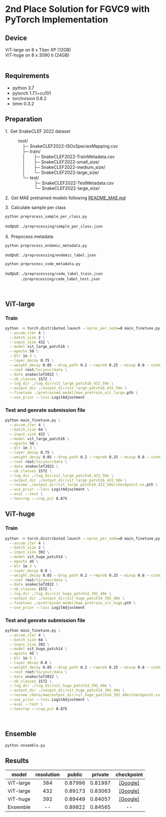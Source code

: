 # 2nd Place Solution for FGVC9 with PyTorch Implementation

## Device
ViT-large on 8 x Titan XP (12GB)<br>
ViT-huge on 8 x 3090 ti (24GB)<br>
<br>

## Requirements
- python 3.7
- pytorch 1.7.1+cu101
- torchvision 0.8.2
- timm 0.3.2

## Preparation
1.&ensp;Get SnakeCLEF 2022 dataset<br>

&emsp;&emsp;&emsp;root/<br>
&emsp;&emsp;&emsp;&emsp;├─ SnakeCLEF2022-ISOxSpeciesMapping.csv<br>
&emsp;&emsp;&emsp;&emsp;├─ train/<br>
&emsp;&emsp;&emsp;&emsp;│&emsp;&emsp;├─ SnakeCLEF2022-TrainMetadata.csv<br>
&emsp;&emsp;&emsp;&emsp;│&emsp;&emsp;├─ SnakeCLEF2022-small_size/<br>
&emsp;&emsp;&emsp;&emsp;│&emsp;&emsp;├─ SnakeCLEF2022-medium_size/<br>
&emsp;&emsp;&emsp;&emsp;│&emsp;&emsp;└─ SnakeCLEF2022-large_size/<br>
&emsp;&emsp;&emsp;&emsp;└─ test/<br>
&emsp;&emsp;&emsp;&emsp; &ensp;&emsp;&emsp;├─ SnakeCLEF2022-TestMetadata.csv<br>
&emsp;&emsp;&emsp;&emsp; &ensp;&emsp;&emsp;└─ SnakeCLEF2022-large_size/<br>

2.&ensp;Get MAE pretrained models following [README_MAE.md](./README_MAE.md)
   
3.&ensp;Calculate sample per class
```cmd
python preprocess_sample_per_class.py
```
output: ```./preprocessing/sample_per_class.json```<br><br>
4.&ensp;Prepocess metadata
```cmd
python preprocess_endemic_metadata.py
```
output: ```./preprocessing/endemic_label.json```<br>
```cmd
python preprocess_code_metadata.py
```
output: ```./preprocessing/code_label_train.json```<br>
&emsp;&emsp;&emsp;&ensp;```./preprocessing/code_label_test.json```

<br>

## ViT-large
### Train
```cmd
python -m torch.distributed.launch --nproc_per_node=8 main_finetune.py \
  --accum_iter 4 \
  --batch_size 2 \
  --input_size 432 \
  --model vit_large_patch16 \
  --epochs 50 \
  --blr 1e-3 \
  --layer_decay 0.75 \
  --weight_decay 0.05 --drop_path 0.2 --reprob 0.25 --mixup 0.8 --cutmix 1.0 \
  --root root/to/your/data \
  --data snakeclef2022 \
  --nb_classes 1572 \
  --log_dir ./log_dir/vit_large_patch16_432_50e \
  --output_dir ./output_dir/vit_large_patch16_432_50e \
  --finetune ./pretrained_model/mae_pretrain_vit_large.pth \
  --use_prior --loss LogitAdjustment
```
### Test and genrate submission file
```cmd
python main_finetune.py \
  --accum_iter 4 \
  --batch_size 64 \
  --input_size 432 \
  --model vit_large_patch16 \
  --epochs 50 \
  --blr 1e-3 \
  --layer_decay 0.75 \
  --weight_decay 0.05 --drop_path 0.2 --reprob 0.25 --mixup 0.8 --cutmix 1.0 \
  --root root/to/your/data \
  --data snakeclef2022 \
  --nb_classes 1572 \
  --log_dir ./log_dir/vit_large_patch16_432_50e \
  --output_dir ./output_dir/vit_large_patch16_432_50e \
  --resume ./output_dir/vit_large_patch16_432_50e/checkpoint-xx.pth \
  --use_prior --loss LogitAdjustment \
  --eval --test \
  --tencrop --crop_pct 0.875
```



## ViT-huge
### Train
```cmd
python -m torch.distributed.launch --nproc_per_node=8 main_finetune.py \
  --accum_iter 4 \
  --batch_size 2 \
  --input_size 392 \
  --model vit_huge_patch14 \
  --epochs 45 \
  --blr 1e-3 \
  --layer_decay 0.8 \
  --weight_decay 0.05 --drop_path 0.2 --reprob 0.25 --mixup 0.8 --cutmix 1.0 \
  --root root/to/your/data \
  --data snakeclef2022 \
  --nb_classes 1572 \
  --log_dir ./log_dir/vit_huge_patch14_392_40e \
  --output_dir ./output_dir/vit_huge_patch14_392_40e \
  --finetune ./pretrained_model/mae_pretrain_vit_huge.pth \
  --use_prior --loss LogitAdjustment
```
### Test and genrate submission file
```cmd
python main_finetune.py \
  --accum_iter 4 \
  --batch_size 64 \
  --input_size 392 \
  --model vit_huge_patch14 \
  --epochs 45 \
  --blr 1e-3 \
  --layer_decay 0.8 \
  --weight_decay 0.05 --drop_path 0.2 --reprob 0.25 --mixup 0.8 --cutmix 1.0 \
  --root root/to/your/data \
  --data snakeclef2022 \
  --nb_classes 1572 \
  --log_dir ./log_dir/vit_huge_patch14_392_40e \
  --output_dir ./output_dir/vit_huge_patch14_392_40e \
  --resume /data/mae/output_dir/vit_huge_patch14_392_40e/checkpoint-xx.pth \
  --use_prior --loss LogitAdjustment \
  --eval --test \
  --tencrop --crop_pct 0.875
```
<br>

## Ensemble
```cmd
python ensemble.py
```

## Results

| model     | resolution | public  | private |                                           checkpoint                                           |
| --------- | :--------: | :-----: | :-----: | :--------------------------------------------------------------------------------------------: |
| ViT-large |    384     | 0.87996 | 0.81997 | [[Google]](https://drive.google.com/file/d/1Rpax1cS5uE5rGYa2nuUyLdhZ1SuZa0pf/view?usp=sharing) |
| ViT-large |    432     | 0.89173 | 0.83063 | [[Google]](https://drive.google.com/file/d/1vnNqoCa9723XgZ7Izw48VqppXMILPqz7/view?usp=sharing) |
| ViT-huge  |    392     | 0.89449 | 0.84057 | [[Google]](https://drive.google.com/file/d/1EEd7KllY2Z0gvLzZaLyD0VLMHS4Fc0DH/view?usp=sharing) |
| Ensemble  |     --     | 0.89822 | 0.84565 |                                              --                                                |
